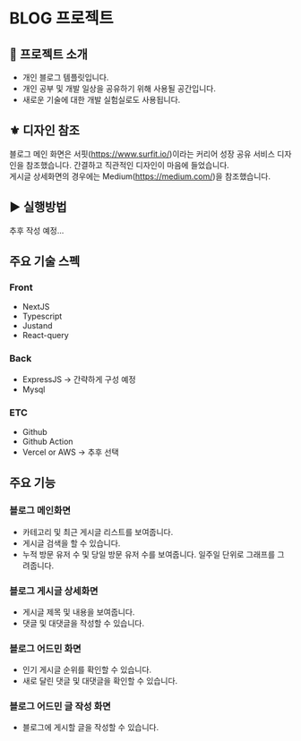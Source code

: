 # BLOG 프로젝트

## 🔎 프로젝트 소개

- 개인 블로그 템플릿입니다.
- 개인 공부 및 개발 일상을 공유하기 위해 사용될 공간입니다.
- 새로운 기술에 대한 개발 실험실로도 사용됩니다.

## ⚜️ 디자인 참조
블로그 메인 화면은 서핏(https://www.surfit.io/)이라는 커리어 성장 공유 서비스 디자인을 참조했습니다. 간결하고 직관적인 디자인이 마음에 들었습니다.
<br />게시글 상세화면의 경우에는 Medium(https://medium.com/)을 참조했습니다. 

## ▶️ 실행방법
추후 작성 예정...

## 주요 기술 스펙
### Front

- NextJS
- Typescript
- Justand
- React-query

### Back

- ExpressJS -> 간략하게 구성 예정
- Mysql

### ETC

- Github
- Github Action
- Vercel or AWS -> 추후 선택

## 주요 기능
### 블로그 메인화면

- 카테고리 및 최근 게시글 리스트를 보여줍니다.
- 게시글 검색을 할 수 있습니다.
- 누적 방문 유저 수 및 당일 방문 유저 수를 보여줍니다. 일주일 단위로 그래프를 그려줍니다.

### 블로그 게시글 상세화면

- 게시글 제목 및 내용을 보여줍니다.
- 댓글 및 대댓글을 작성할 수 있습니다.

### 블로그 어드민 화면

- 인기 게시글 순위를 확인할 수 있습니다.
- 새로 달린 댓글 및 대댓글을 확인할 수 있습니다. 

### 블로그 어드민 글 작성 화면

- 블로그에 게시할 글을 작성할 수 있습니다.